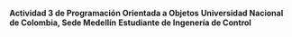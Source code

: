 **Actividad 3 de Programación Orientada a Objetos**
**Universidad Nacional de Colombia, Sede Medellín**
**Estudiante de Ingenería de Control**
